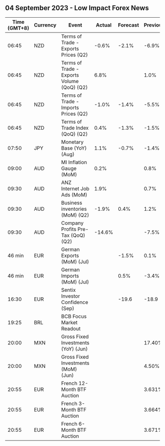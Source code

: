 ## 04 September 2023 - Low Impact Forex News

| Time (GMT+8) | Currency | Event | Actual | Forecast | Previous |
|------|----------|-------|--------|----------|----------|
| 06:45 | NZD | Terms of Trade - Exports Prices (Q2) | -0.6% | -2.1% | -6.9% |
| 06:45 | NZD | Terms of Trade - Exports Volume (QoQ) (Q2) | 6.8% |  | 1.0% |
| 06:45 | NZD | Terms of Trade - Imports Prices (Q2) | -1.0% | -1.4% | -5.5% |
| 06:45 | NZD | Terms of Trade Index (QoQ) (Q2) | 0.4% | -1.3% | -1.5% |
| 07:50 | JPY | Monetary Base (YoY) (Aug) | 1.1% | -0.7% | -1.4% |
| 09:00 | AUD | MI Inflation Gauge (MoM) | 0.2% |  | 0.8% |
| 09:30 | AUD | ANZ Internet Job Ads (MoM) | 1.9% |  | 0.7% |
| 09:30 | AUD | Business inventories (MoM) (Q2) | -1.9% | 0.4% | 1.2% |
| 09:30 | AUD | Company Profits Pre-Tax (QoQ) (Q2) | -14.6% |  | -7.5% |
| 46 min | EUR | German Exports (MoM) (Jul) |  | -1.5% | 0.1% |
| 46 min | EUR | German Imports (MoM) (Jul) |  | 0.5% | -3.4% |
| 16:30 | EUR | Sentix Investor Confidence (Sep) |  | -19.6 | -18.9 |
| 19:25 | BRL | BCB Focus Market Readout |  |  |  |
| 20:00 | MXN | Gross Fixed Investments (YoY) (Jun) |  |  | 17.40% |
| 20:00 | MXN | Gross Fixed Investments (MoM) (Jun) |  |  | 4.50% |
| 20:55 | EUR | French 12-Month BTF Auction |  |  | 3.631% |
| 20:55 | EUR | French 3-Month BTF Auction |  |  | 3.664% |
| 20:55 | EUR | French 6-Month BTF Auction |  |  | 3.671% |
